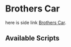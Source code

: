 # Brothers Car

here is side link [Brothers Car](https://brothers-car.web.app/).

## Available Scripts
